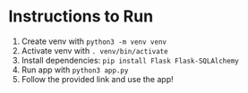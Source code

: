 # Instructions to Run
1. Create venv with `python3 -m venv venv`
2. Activate venv with `. venv/bin/activate`
3. Install dependencies: `pip install Flask Flask-SQLAlchemy`
4. Run app with `python3 app.py`
5. Follow the provided link and use the app!